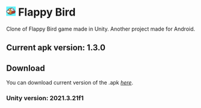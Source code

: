 # <img src="Assets/Sprites/Icon.png" width="25" height="25"> Flappy Bird

Clone of Flappy Bird game made in Unity. Another project made for Android.

## Current apk version: 1.3.0

## Download

You can download current version of the .apk _[here](https://github.com/DamiJJJ/Unity-Flappy-Bird/releases)_.

### Unity version: 2021.3.21f1